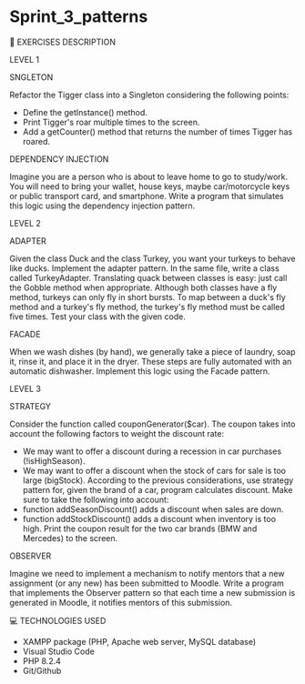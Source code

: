 # Sprint_3_patterns

📄 EXERCISES DESCRIPTION

LEVEL 1

SNGLETON

Refactor the Tigger class into a Singleton considering the following points:
* Define the getInstance() method.
* Print Tigger's roar multiple times to the screen.
* Add a getCounter() method that returns the number of times Tigger has roared.

DEPENDENCY INJECTION

Imagine you are a person who is about to leave home to go to study/work. 
You will need to bring your wallet, house keys, maybe car/motorcycle keys or public transport card, and smartphone. 
Write a program that simulates this logic using the dependency injection pattern.

LEVEL 2

ADAPTER

Given the class Duck and the class Turkey, you want your turkeys to behave like ducks.
Implement the adapter pattern. In the same file, write a class called TurkeyAdapter. 
Translating quack between classes is easy: just call the Gobble method when appropriate.
Although both classes have a fly method, turkeys can only fly in short bursts.
To map between a duck's fly method and a turkey's fly method, the turkey's fly method must be called five times. 
Test your class with the given code.

FACADE

When we wash dishes (by hand), we generally take a piece of laundry, soap it, rinse it, and place it in the dryer.
These steps are fully automated with an automatic dishwasher. Implement this logic using the Facade pattern.

LEVEL 3

STRATEGY

Consider the function called couponGenerator($car).
The coupon takes into account the following factors to weight the discount rate:
* We may want to offer a discount during a recession in car purchases (!isHighSeason).
* We may want to offer a discount when the stock of cars for sale is too large (bigStock).
According to the previous considerations, use strategy pattern for, given the brand of a car, program calculates discount. Make sure to take the following into account:
* function addSeasonDiscount() adds a discount when sales are down.
* function addStockDiscount() adds a discount when inventory is too high.
Print the coupon result for the two car brands (BMW and Mercedes) to the screen.

OBSERVER

Imagine we need to implement a mechanism to notify mentors that a new assignment (or any new) has been submitted to Moodle. 
Write a program that implements the Observer pattern so that each time a new submission is generated in Moodle, it notifies mentors of this submission.

💻 TECHNOLOGIES USED

- XAMPP package (PHP, Apache web server, MySQL database)
- Visual Studio Code
- PHP 8.2.4
- Git/Github

